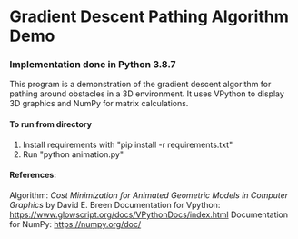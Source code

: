 # Gradient Descent Pathing Algorithm Demo
### Implementation done in Python 3.8.7

This program is a demonstration of the gradient descent algorithm for pathing around obstacles in a 3D environment. It uses VPython to display 3D graphics and NumPy for matrix calculations. 

#### To run from directory
1. Install requirements with "pip install -r requirements.txt"
2. Run "python animation.py"

#### References: 
Algorithm: *Cost Minimization for Animated Geometric Models in Computer Graphics* by David E. Breen
Documentation for Vpython: https://www.glowscript.org/docs/VPythonDocs/index.html
Documentation for NumPy: https://numpy.org/doc/
